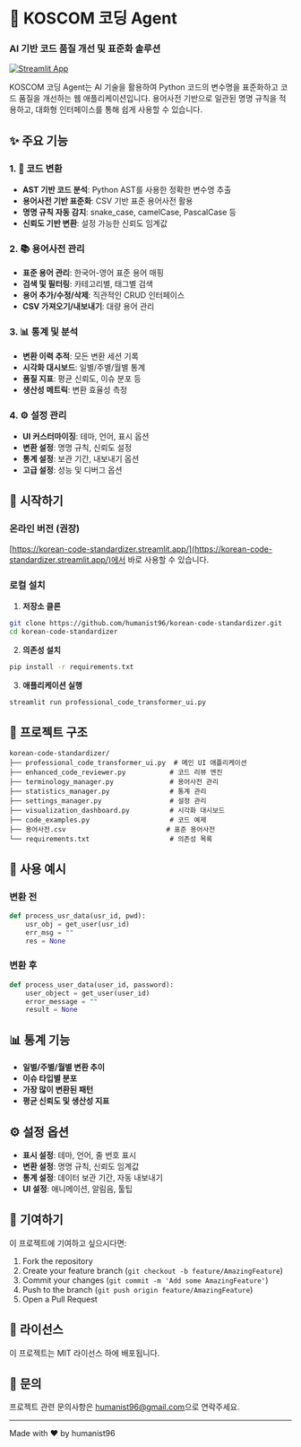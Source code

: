 # 🤖 KOSCOM 코딩 Agent
### AI 기반 코드 품질 개선 및 표준화 솔루션

[![Streamlit App](https://static.streamlit.io/badges/streamlit_badge_black_white.svg)](https://korean-code-standardizer.streamlit.app/)

KOSCOM 코딩 Agent는 AI 기술을 활용하여 Python 코드의 변수명을 표준화하고 코드 품질을 개선하는 웹 애플리케이션입니다. 용어사전 기반으로 일관된 명명 규칙을 적용하고, 대화형 인터페이스를 통해 쉽게 사용할 수 있습니다.

## ✨ 주요 기능

### 1. 🔄 코드 변환
- **AST 기반 코드 분석**: Python AST를 사용한 정확한 변수명 추출
- **용어사전 기반 표준화**: CSV 기반 표준 용어사전 활용
- **명명 규칙 자동 감지**: snake_case, camelCase, PascalCase 등
- **신뢰도 기반 변환**: 설정 가능한 신뢰도 임계값

### 2. 📚 용어사전 관리
- **표준 용어 관리**: 한국어-영어 표준 용어 매핑
- **검색 및 필터링**: 카테고리별, 태그별 검색
- **용어 추가/수정/삭제**: 직관적인 CRUD 인터페이스
- **CSV 가져오기/내보내기**: 대량 용어 관리

### 3. 📊 통계 및 분석
- **변환 이력 추적**: 모든 변환 세션 기록
- **시각화 대시보드**: 일별/주별/월별 통계
- **품질 지표**: 평균 신뢰도, 이슈 분포 등
- **생산성 메트릭**: 변환 효율성 측정

### 4. ⚙️ 설정 관리
- **UI 커스터마이징**: 테마, 언어, 표시 옵션
- **변환 설정**: 명명 규칙, 신뢰도 설정
- **통계 설정**: 보관 기간, 내보내기 옵션
- **고급 설정**: 성능 및 디버그 옵션

## 🚀 시작하기

### 온라인 버전 (권장)
[https://korean-code-standardizer.streamlit.app/](https://korean-code-standardizer.streamlit.app/)에서 바로 사용할 수 있습니다.

### 로컬 설치

1. **저장소 클론**
```bash
git clone https://github.com/humanist96/korean-code-standardizer.git
cd korean-code-standardizer
```

2. **의존성 설치**
```bash
pip install -r requirements.txt
```

3. **애플리케이션 실행**
```bash
streamlit run professional_code_transformer_ui.py
```

## 📂 프로젝트 구조

```
korean-code-standardizer/
├── professional_code_transformer_ui.py  # 메인 UI 애플리케이션
├── enhanced_code_reviewer.py           # 코드 리뷰 엔진
├── terminology_manager.py              # 용어사전 관리
├── statistics_manager.py               # 통계 관리
├── settings_manager.py                 # 설정 관리
├── visualization_dashboard.py          # 시각화 대시보드
├── code_examples.py                    # 코드 예제
├── 용어사전.csv                         # 표준 용어사전
└── requirements.txt                    # 의존성 목록
```

## 🔧 사용 예시

### 변환 전
```python
def process_usr_data(usr_id, pwd):
    usr_obj = get_user(usr_id)
    err_msg = ""
    res = None
```

### 변환 후
```python
def process_user_data(user_id, password):
    user_object = get_user(user_id)
    error_message = ""
    result = None
```

## 📊 통계 기능

- **일별/주별/월별 변환 추이**
- **이슈 타입별 분포**
- **가장 많이 변환된 패턴**
- **평균 신뢰도 및 생산성 지표**

## ⚙️ 설정 옵션

- **표시 설정**: 테마, 언어, 줄 번호 표시
- **변환 설정**: 명명 규칙, 신뢰도 임계값
- **통계 설정**: 데이터 보관 기간, 자동 내보내기
- **UI 설정**: 애니메이션, 알림음, 툴팁

## 🤝 기여하기

이 프로젝트에 기여하고 싶으시다면:

1. Fork the repository
2. Create your feature branch (`git checkout -b feature/AmazingFeature`)
3. Commit your changes (`git commit -m 'Add some AmazingFeature'`)
4. Push to the branch (`git push origin feature/AmazingFeature`)
5. Open a Pull Request

## 📝 라이선스

이 프로젝트는 MIT 라이선스 하에 배포됩니다.

## 📧 문의

프로젝트 관련 문의사항은 [humanist96@gmail.com](mailto:humanist96@gmail.com)으로 연락주세요.

---

Made with ❤️ by humanist96